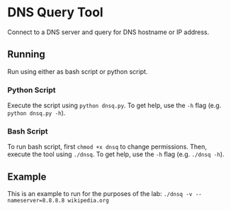 DNS Query Tool
==============

Connect to a DNS server and query for DNS hostname or IP address.

## Running

Run using either as bash script or python script.

### Python Script

Execute the script using `python dnsq.py`.
To get help, use the `-h` flag (e.g. `python dnsq.py -h`).

### Bash Script

To run bash script, first `chmod +x dnsq` to change permissions.
Then, execute the tool using `./dnsq`. To get help,
use the `-h` flag (e.g. `./dnsq -h`).

## Example

This is an example to run for the purposes of the lab:
    `./dnsq -v --nameserver=8.8.8.8 wikipedia.org`

